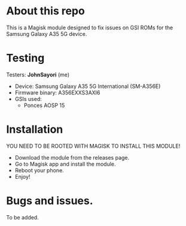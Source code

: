 # About this repo
This is a Magisk module designed to fix issues on GSI ROMs for the Samsung Galaxy A35 5G device.
# Testing
Testers: **JohnSayori** (me)
- Device: Samsung Galaxy A35 5G International (SM-A356E)
- Firmware binary: A356EXXS3AXI6
- GSIs used:
   - Ponces AOSP 15
# Installation
YOU NEED TO BE ROOTED WITH MAGISK TO INSTALL THIS MODULE!
- Download the module from the releases page.
- Go to Magisk app and install the module.
- Reboot your phone.
- Enjoy!
# Bugs and issues.
To be added.
